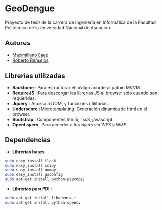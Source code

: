 GeoDengue
===
Proyecto de tesis de la carrera de Ingeniería en Informática de la Facultad Politecnica de la Universidad Nacional de Asunción.

Autores
---
* [Maximiliano Báez](mailto:maxibaezpy@gmail.com)
* [Roberto Bañuelos](mailto:robertobanuelos@gmail.com)

Librerías utilizadas
---
* **Backbone** : Para estructurar el código acorde al patrón MVVM.
* **RequireJS** : Para descargar las librerías JS al browser solo cuando son requeridas.
* **Jquery** : Acceso a DOM, y funciones utilitarias.
* **Underscore** : Microtemplating. Generación dinámica de html en el browser.
* **Bootstrap** : Componentes html5, css3, javascript.
* **OpenLayers** : Para acceder a los layers via WFS y WMS.

Dependencias
---
* **Librerias bases**

```sh
sudo easy_install flask
sudo easy_install scipy
sudo easy_install numpy
sudo easy_install gsconfig
sudo apt-get install python-psycopg2
```
* **Librerias para PDI** :

```sh
sudo apt-get install libopencv-*
sudo apt-get install python-opencv
```
